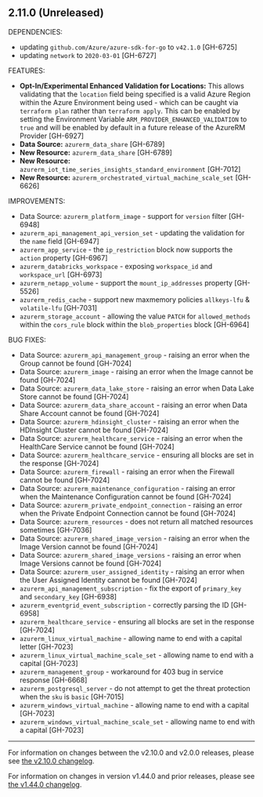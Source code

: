 ## 2.11.0 (Unreleased)

DEPENDENCIES: 

* updating `github.com/Azure/azure-sdk-for-go` to `v42.1.0` [GH-6725]
* updating `network` to `2020-03-01` [GH-6727]

FEATURES:

* **Opt-In/Experimental Enhanced Validation for Locations:** This allows validating that the `location` field being specified is a valid Azure Region within the Azure Environment being used - which can be caught via `terraform plan` rather than `terraform apply`. This can be enabled by setting the Environment Variable `ARM_PROVIDER_ENHANCED_VALIDATION` to `true` and will be enabled by default in a future release of the AzureRM Provider [GH-6927]
* **Data Source:** `azurerm_data_share` [GH-6789]
* **New Resource:** `azurerm_data_share` [GH-6789]
* **New Resource:** `azurerm_iot_time_series_insights_standard_environment` [GH-7012]
* **New Resource:** `azurerm_orchestrated_virtual_machine_scale_set` [GH-6626]

IMPROVEMENTS:

* Data Source: `azurerm_platform_image` - support for `version` filter [GH-6948]
* `azurerm_api_management_api_version_set` - updating the validation for the `name` field [GH-6947]
* `azurerm_app_service` - the `ip_restriction` block now supports the `action` property [GH-6967]
* `azurerm_databricks_workspace` - exposing `workspace_id` and `workspace_url` [GH-6973]
* `azurerm_netapp_volume` - support the `mount_ip_addresses` property [GH-5526]
* `azurerm_redis_cache` - support new maxmemory policies `allkeys-lfu` & `volatile-lfu` [GH-7031]
* `azurerm_storage_account` - allowing the value `PATCH` for `allowed_methods` within the `cors_rule` block within the `blob_properties` block [GH-6964]

BUG FIXES:

* Data Source: `azurerm_api_management_group` - raising an error when the Group cannot be found [GH-7024]
* Data Source: `azurerm_image` - raising an error when the Image cannot be found [GH-7024]
* Data Source: `azurerm_data_lake_store` - raising an error when Data Lake Store cannot be found [GH-7024]
* Data Source: `azurerm_data_share_account` - raising an error when Data Share Account cannot be found [GH-7024]
* Data Source: `azurerm_hdinsight_cluster` - raising an error when the HDInsight Cluster cannot be found [GH-7024]
* Data Source: `azurerm_healthcare_service` - raising an error when the HealthCare Service cannot be found [GH-7024]
* Data Source: `azurerm_healthcare_service` - ensuring all blocks are set in the response [GH-7024]
* Data Source: `azurerm_firewall` - raising an error when the Firewall cannot be found [GH-7024]
* Data Source: `azurerm_maintenance_configuration` - raising an error when the Maintenance Configuration cannot be found [GH-7024]
* Data Source: `azurerm_private_endpoint_connection` - raising an error when the Private Endpoint Connection cannot be found [GH-7024]
* Data Source: `azurerm_resources` - does not return all matched resources sometimes [GH-7036]
* Data Source: `azurerm_shared_image_version` - raising an error when the Image Version cannot be found [GH-7024]
* Data Source: `azurerm_shared_image_versions` - raising an error when Image Versions cannot be found [GH-7024]
* Data Source: `azurerm_user_assigned_identity` - raising an error when the User Assigned Identity cannot be found [GH-7024]
* `azurerm_api_management_subscription` - fix the export of `primary_key` and `secondary_key` [GH-6938]
* `azurerm_eventgrid_event_subscription` - correctly parsing the ID [GH-6958]
* `azurerm_healthcare_service` - ensuring all blocks are set in the response [GH-7024]
* `azurerm_linux_virtual_machine` - allowing name to end with a capital letter [GH-7023]
* `azurerm_linux_virtual_machine_scale_set` - allowing name to end with a capital [GH-7023]
* `azurerm_management_group` - workaround for 403 bug in service response [GH-6668]
* `azurerm_postgresql_server` - do not attempt to get the threat protection when the `sku` is `basic` [GH-7015]
* `azurerm_windows_virtual_machine` - allowing name to end with a capital [GH-7023]
* `azurerm_windows_virtual_machine_scale_set` - allowing name to end with a capital [GH-7023]

---

For information on changes between the v2.10.0 and v2.0.0 releases, please see [the v2.10.0 changelog](https://github.com/terraform-providers/terraform-provider-azurerm/blob/v2.10.0/CHANGELOG.md).

For information on changes in version v1.44.0 and prior releases, please see [the v1.44.0 changelog](https://github.com/terraform-providers/terraform-provider-azurerm/blob/v1.44.0/CHANGELOG.md).
